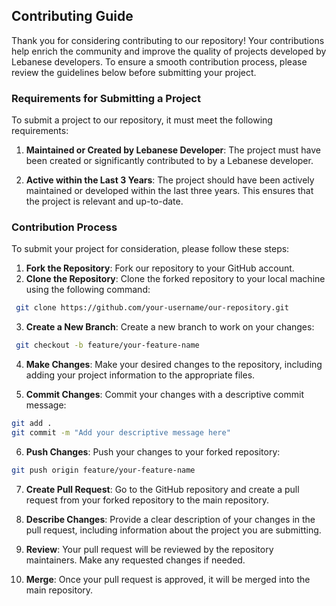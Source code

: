 ## Contributing Guide

Thank you for considering contributing to our repository! Your contributions help enrich the community and improve the quality of projects developed by Lebanese developers. To ensure a smooth contribution process, please review the guidelines below before submitting your project.

### Requirements for Submitting a Project

To submit a project to our repository, it must meet the following requirements:

1. **Maintained or Created by Lebanese Developer**: The project must have been created or significantly contributed to by a Lebanese developer.

2. **Active within the Last 3 Years**: The project should have been actively maintained or developed within the last three years. This ensures that the project is relevant and up-to-date.

### Contribution Process

To submit your project for consideration, please follow these steps:

1. **Fork the Repository**: Fork our repository to your GitHub account.
2. **Clone the Repository**: Clone the forked repository to your local machine using the following command:  
  ```bash
   git clone https://github.com/your-username/our-repository.git
   ```
3. **Create a New Branch**: Create a new branch to work on your changes:
  ```bash
   git checkout -b feature/your-feature-name
   ```
4. **Make Changes**: Make your desired changes to the repository, including adding your project information to the appropriate files.

5. **Commit Changes**: Commit your changes with a descriptive commit message:
  ```bash
git add .
git commit -m "Add your descriptive message here"
```
6. **Push Changes**: Push your changes to your forked repository:
  ```bash
git push origin feature/your-feature-name
```
7. **Create Pull Request**: Go to the GitHub repository and create a pull request from your forked repository to the main repository.

8. **Describe Changes**: Provide a clear description of your changes in the pull request, including information about the project you are submitting.

9. **Review**: Your pull request will be reviewed by the repository maintainers. Make any requested changes if needed.

10. **Merge**: Once your pull request is approved, it will be merged into the main repository.
